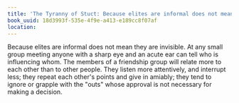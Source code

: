 ```yaml
---
title: 'The Tyranny of Stuct: Because elites are informal does not mean they are invisible…'
book_uuid: 18d3993f-535e-4f9e-a413-e189cc8f07af
location: 
---
```


Because elites are informal does not mean they are invisible. At any small
group meeting anyone with a sharp eye and an acute ear can tell who is
influencing whom. The members of a friendship group will relate more to
each other than to other people. They listen more attentively, and
interrupt less; they repeat each other's points and give in amiably; they
tend to ignore or grapple with the "outs" whose approval is not necessary
for making a decision.